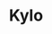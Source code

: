 ---
git: https://github.com/KyloIO/kylo
logohandle: kyloio
sort: kylo
title: Kylo
twitter: https://x.com/kylo_opensource
website: https://kylo.io/
---